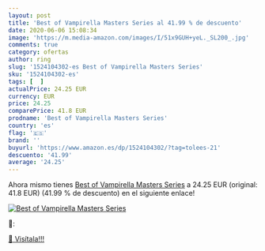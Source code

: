 ```yaml
---
layout: post
title: 'Best of Vampirella Masters Series al 41.99 % de descuento'
date: 2020-06-06 15:08:34
image: 'https://m.media-amazon.com/images/I/51x9GUH+yeL._SL200_.jpg'
comments: true
category: ofertas
author: ring
slug: '1524104302-es Best of Vampirella Masters Series'
sku: '1524104302-es'
tags: [  ]
actualPrice: 24.25 EUR
currency: EUR
price: 24.25
comparePrice: 41.8 EUR
prodname: 'Best of Vampirella Masters Series'
country: 'es'
flag: '🇪🇸'
brand: ''
buyurl: 'https://www.amazon.es/dp/1524104302/?tag=tolees-21'
descuento: '41.99'
average: '24.25'
---
```


Ahora mismo tienes [Best of Vampirella Masters Series](https://www.amazon.es/dp/1524104302/?tag=tolees-21) a 24.25 EUR (original: 41.8 EUR) (41.99 %  de descuento) en el siguiente enlace!

[![Best of Vampirella Masters Series](https://m.media-amazon.com/images/I/51x9GUH+yeL._SL200_.jpg)](https://www.amazon.es/dp/1524104302/?tag=tolees-21)

🔎:


[🛒 Visítala!!!](https://www.amazon.es/dp/1524104302/?tag=tolees-21)
